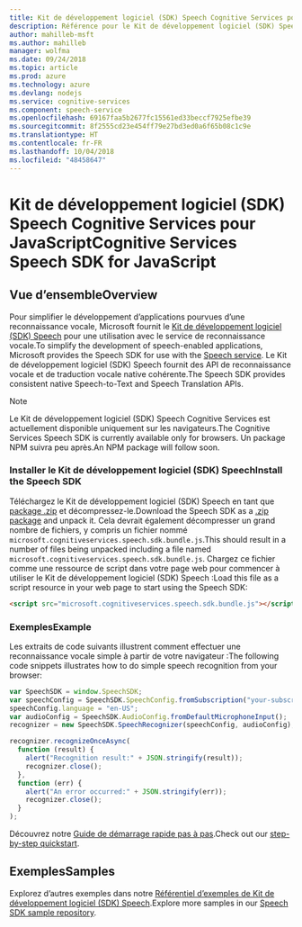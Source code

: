 ```yaml
---
title: Kit de développement logiciel (SDK) Speech Cognitive Services pour JavaScript
description: Référence pour le Kit de développement logiciel (SDK) Speech Cognitive Services pour JavaScript
author: mahilleb-msft
ms.author: mahilleb
manager: wolfma
ms.date: 09/24/2018
ms.topic: article
ms.prod: azure
ms.technology: azure
ms.devlang: nodejs
ms.service: cognitive-services
ms.component: speech-service
ms.openlocfilehash: 69167faa5b2677fc15561ed33beccf7925efbe39
ms.sourcegitcommit: 8f2555cd23e454ff79e27bd3ed0a6f65b08c1c9e
ms.translationtype: HT
ms.contentlocale: fr-FR
ms.lasthandoff: 10/04/2018
ms.locfileid: "48458647"
---
```

# <a name="cognitive-services-speech-sdk-for-javascript"></a><span data-ttu-id="6b442-103">Kit de développement logiciel (SDK) Speech Cognitive Services pour JavaScript</span><span class="sxs-lookup"><span data-stu-id="6b442-103">Cognitive Services Speech SDK for JavaScript</span></span>

## <a name="overview"></a><span data-ttu-id="6b442-104">Vue d’ensemble</span><span class="sxs-lookup"><span data-stu-id="6b442-104">Overview</span></span>

<span data-ttu-id="6b442-105">Pour simplifier le développement d’applications pourvues d’une reconnaissance vocale, Microsoft fournit le [Kit de développement logiciel (SDK) Speech](https://aka.ms/csspeech) pour une utilisation avec le service de reconnaissance vocale.</span><span class="sxs-lookup"><span data-stu-id="6b442-105">To simplify the development of speech-enabled applications, Microsoft provides the Speech SDK for use with the [Speech service](https://aka.ms/csspeech).</span></span>
<span data-ttu-id="6b442-106">Le Kit de développement logiciel (SDK) Speech fournit des API de reconnaissance vocale et de traduction vocale native cohérente.</span><span class="sxs-lookup"><span data-stu-id="6b442-106">The Speech SDK provides consistent native Speech-to-Text and Speech Translation APIs.</span></span>

> [!NOTE]
> <span data-ttu-id="6b442-107">Le Kit de développement logiciel (SDK) Speech Cognitive Services est actuellement disponible uniquement sur les navigateurs.</span><span class="sxs-lookup"><span data-stu-id="6b442-107">The Cognitive Services Speech SDK is currently available only for browsers.</span></span>
> <span data-ttu-id="6b442-108">Un package NPM suivra peu après.</span><span class="sxs-lookup"><span data-stu-id="6b442-108">An NPM package will follow soon.</span></span>

### <a name="install-the-speech-sdk"></a><span data-ttu-id="6b442-109">Installer le Kit de développement logiciel (SDK) Speech</span><span class="sxs-lookup"><span data-stu-id="6b442-109">Install the Speech SDK</span></span>

<span data-ttu-id="6b442-110">Téléchargez le Kit de développement logiciel (SDK) Speech en tant que [package .zip](https://aka.ms/csspeech/jsbrowserpackage) et décompressez-le.</span><span class="sxs-lookup"><span data-stu-id="6b442-110">Download the Speech SDK as a [.zip package](https://aka.ms/csspeech/jsbrowserpackage) and unpack it.</span></span>
<span data-ttu-id="6b442-111">Cela devrait également décompresser un grand nombre de fichiers, y compris un fichier nommé `microsoft.cognitiveservices.speech.sdk.bundle.js`.</span><span class="sxs-lookup"><span data-stu-id="6b442-111">This should result in a number of files being unpacked including a file named `microsoft.cognitiveservices.speech.sdk.bundle.js`.</span></span>
<span data-ttu-id="6b442-112">Chargez ce fichier comme une ressource de script dans votre page web pour commencer à utiliser le Kit de développement logiciel (SDK) Speech :</span><span class="sxs-lookup"><span data-stu-id="6b442-112">Load this file as a script resource in your web page to start using the Speech SDK:</span></span>

```html
<script src="microsoft.cognitiveservices.speech.sdk.bundle.js"></script>
```

### <a name="example"></a><span data-ttu-id="6b442-113">Exemples</span><span class="sxs-lookup"><span data-stu-id="6b442-113">Example</span></span> 

<span data-ttu-id="6b442-114">Les extraits de code suivants illustrent comment effectuer une reconnaissance vocale simple à partir de votre navigateur :</span><span class="sxs-lookup"><span data-stu-id="6b442-114">The following code snippets illustrates how to do simple speech recognition from your browser:</span></span>

```javascript 
var SpeechSDK = window.SpeechSDK;
var speechConfig = SpeechSDK.SpeechConfig.fromSubscription("your-subscription-key", "your-service-region");
speechConfig.language = "en-US";
var audioConfig = SpeechSDK.AudioConfig.fromDefaultMicrophoneInput();
recognizer = new SpeechSDK.SpeechRecognizer(speechConfig, audioConfig);

recognizer.recognizeOnceAsync(
  function (result) {
    alert("Recognition result:" + JSON.stringify(result));
    recognizer.close();
  },
  function (err) {
    alert("An error occurred:" + JSON.stringify(err));
    recognizer.close();
  }
);
``` 

<span data-ttu-id="6b442-115">Découvrez notre [Guide de démarrage rapide pas à pas](/azure/cognitive-services/speech-service/quickstart-js-browser).</span><span class="sxs-lookup"><span data-stu-id="6b442-115">Check out our [step-by-step quickstart](/azure/cognitive-services/speech-service/quickstart-js-browser).</span></span>

## <a name="samples"></a><span data-ttu-id="6b442-116">Exemples</span><span class="sxs-lookup"><span data-stu-id="6b442-116">Samples</span></span>

<span data-ttu-id="6b442-117">Explorez d’autres exemples dans notre [Référentiel d’exemples de Kit de développement logiciel (SDK) Speech](https://aka.ms/csspeech/samples).</span><span class="sxs-lookup"><span data-stu-id="6b442-117">Explore more samples in our [Speech SDK sample repository](https://aka.ms/csspeech/samples).</span></span>
